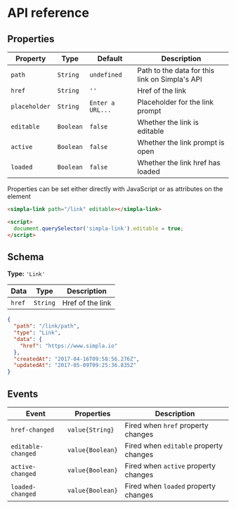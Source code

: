 # API reference

## Properties

Property      | Type      | Default           | Description                                                   
------------- | --------- | ----------------- | -----------     
`path`        | `String`  | `undefined`       | Path to the data for this link on Simpla's API                                                          
`href`        | `String`  | `''`              | Href of the link
`placeholder` | `String`  | `Enter a URL...`  | Placeholder for the link prompt
`editable`    | `Boolean` | `false`           | Whether the link is editable                                 
`active`      | `Boolean` | `false`           | Whether the link prompt is open
`loaded`      | `Boolean` | `false`           | Whether the link href has loaded

Properties can be set either directly with JavaScript or as attributes on the element

```html
<simpla-link path="/link" editable></simpla-link>

<script>
  document.querySelector('simpla-link').editable = true;
</script>
```

## Schema

**Type:** `'Link'`

Data   | Type      | Description                                           
------ | --------- | -----------                                           
`href` | `String`  | Href of the link

```json
{
  "path": "/link/path",
  "type": "Link",
  "data": {
    "href": "https://www.simpla.io"
  },
  "createdAt": "2017-04-16T09:58:56.276Z",
  "updatedAt": "2017-05-09T09:25:36.835Z"
}
```

## Events

Event              | Properties       | Description                                    
------------------ | ---------------- | -----------                                    
`href-changed`     | `value{String}`  | Fired when `href` property changes      
`editable-changed` | `value{Boolean}` | Fired when `editable` property changes 
`active-changed`   | `value{Boolean}` | Fired when `active` property changes   
`loaded-changed`   | `value{Boolean}` | Fired when `loaded` property changes   
